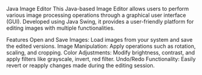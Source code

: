 Java Image Editor
This Java-based Image Editor allows users to perform various image processing operations through a graphical user interface (GUI). Developed using Java Swing, it provides a user-friendly platform for editing images with multiple functionalities.

Features
Open and Save Images: Load images from your system and save the edited versions.
Image Manipulation: Apply operations such as rotation, scaling, and cropping.
Color Adjustments: Modify brightness, contrast, and apply filters like grayscale, invert, red filter.
Undo/Redo Functionality: Easily revert or reapply changes made during the editing session.
